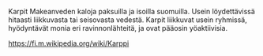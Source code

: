 Karpit
Makeanveden kaloja paksuilla ja isoilla suomuilla. Usein löydettävissä hitaasti liikkuvasta tai seisovasta vedestä. Karpit liikkuvat usein ryhmissä, hyödyntävät monia eri ravinnonlähteitä, ja ovat pääosin yöaktiivisia.

https://fi.m.wikipedia.org/wiki/Karppi
